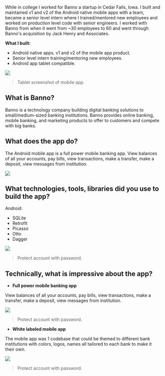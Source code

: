 While in college I worked for Banno a startup in Cedar Falls, Iowa. I built and maintained v1 and v2 of the Android native mobile apps with a team, became a senior level intern where I trained/mentored new employees and worked on production level code with senior engineers. I worked with Banno from when it went from ~30 employees to 60 and went through Banno's acquisition by Jack Henry and Associates.

**What I built:**

* Android native apps. v1 and v2 of the mobile app product.
* Senior level intern training/mentoring new employees.
* Android app tablet compatible.

![](/img/internships/banno/tablet.jpg)
> Tablet screenshot of mobile app.

## What is Banno?

Banno is a technology company building digital banking solutions to small/medium-sized banking institutions. Banno provides online banking, mobile banking, and marketing products to offer to customers and compete with big banks.

## What does the app do?

The Android mobile app is a full power mobile banking app. View balances of all your accounts, pay bills, view transactions, make a transfer, make a deposit, view messages from institution.

![](/img/internships/banno/dashboard.jpg)

## What technologies, tools, libraries did you use to build the app?

Android:

* SQLite
* Retrofit
* Picasso
* Otto
* Dagger

![](/img/internships/banno/password_protect.jpg)
> Protect account with password.

## Technically, what is impressive about the app?

* **Full power mobile banking app**

View balances of all your accounts, pay bills, view transactions, make a transfer, make a deposit, view messages from institution.

![](/img/internships/banno/transaction_details.jpg)
> Protect account with password.

* **White labeled mobile app**

The mobile app was 1 codebase that could be themed to different bank institutions with colors, logos, names all tailored to each bank to make it their own.

![](/img/internships/banno/transactions.jpg)
> Protect account with password.
